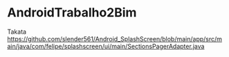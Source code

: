 # AndroidTrabalho2Bim

Takata
https://github.com/slender561/Android_SplashScreen/blob/main/app/src/main/java/com/felipe/splashscreen/ui/main/SectionsPagerAdapter.java
